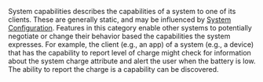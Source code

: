 <!-- system_capabilities.md {% comment %}
*****************************************************************************************
*                            WARNING: DO NOT EDIT THIS FILE                             *
*                                                                                       *
* This file is generated by SUSHI. Any edits you make to this file will be overwritten. *
*                                                                                       *
* To change the contents of this file, edit the original source file at:                *
* ig-data\input\pagecontent\17_system_capabilities.md                                   *
*****************************************************************************************
{% endcomment %} -->
System capabilities describes the capabilities of a system to one of its clients.  These are
generally static, and may be influenced by [System Configuration](system_configuration.html).
Features in this category enable other systems to potentially negotiate or change their behavior
based the capabilities the system expresses.  For example, the client (e.g., an app) of a
system (e.g., a device) that has the capability to report level of charge might
check for information about the system charge attribute and alert the user when
the battery is low.  The ability to report the charge is a capability can be
discovered.